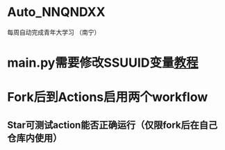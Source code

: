 # Auto_NNQNDXX

每周自动完成青年大学习 （南宁）

# main.py需要修改SSUUID变量[教程](http://pan.njzs.cf/Fxxk_9/AutoNNQNDXX/getcookie.mp4?preview)


# Fork后到Actions启用两个workflow

## Star可测试action能否正确运行（仅限fork后在自己仓库内使用）

